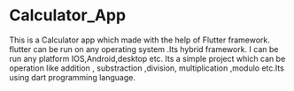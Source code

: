# Calculator_App
This is a Calculator app which made with the help of Flutter framework. flutter can be run on any operating system .Its hybrid framework. I can be run any platform IOS,Android,desktop etc. Its a simple project which can be operation like addition , substraction ,division, multiplication ,modulo etc.Its using dart programming language.
